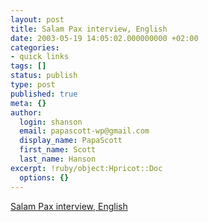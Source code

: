 ```yaml
---
layout: post
title: Salam Pax interview, English
date: 2003-05-19 14:05:02.000000000 +02:00
categories:
- quick links
tags: []
status: publish
type: post
published: true
meta: {}
author:
  login: shanson
  email: papascott-wp@gmail.com
  display_name: PapaScott
  first_name: Scott
  last_name: Hanson
excerpt: !ruby/object:Hpricot::Doc
  options: {}
---
```

<p><a title="BuzzMachine... by Jeff Jarvis" href="http://www.buzzmachine.com/archives/2003_05.html#003807">Salam Pax interview, English</a></p>
